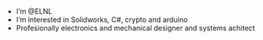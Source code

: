 - I’m @ELNL
- I’m interested in Solidworks, C#, crypto and arduino
- Profesionally electronics and mechanical designer and systems achitect

<!---
New on github, exploring.
--->
